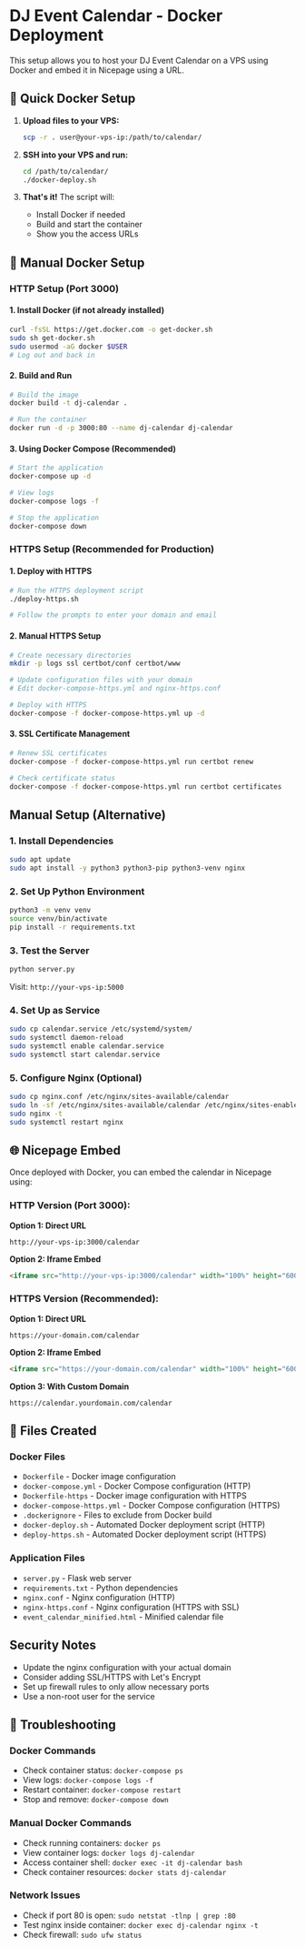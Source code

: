 # DJ Event Calendar - Docker Deployment

This setup allows you to host your DJ Event Calendar on a VPS using Docker and embed it in Nicepage using a URL.

## 🐳 Quick Docker Setup

1. **Upload files to your VPS:**
   ```bash
   scp -r . user@your-vps-ip:/path/to/calendar/
   ```

2. **SSH into your VPS and run:**
   ```bash
   cd /path/to/calendar/
   ./docker-deploy.sh
   ```

3. **That's it!** The script will:
   - Install Docker if needed
   - Build and start the container
   - Show you the access URLs

## 🚀 Manual Docker Setup

### HTTP Setup (Port 3000)

#### 1. Install Docker (if not already installed)
```bash
curl -fsSL https://get.docker.com -o get-docker.sh
sudo sh get-docker.sh
sudo usermod -aG docker $USER
# Log out and back in
```

#### 2. Build and Run
```bash
# Build the image
docker build -t dj-calendar .

# Run the container
docker run -d -p 3000:80 --name dj-calendar dj-calendar
```

#### 3. Using Docker Compose (Recommended)
```bash
# Start the application
docker-compose up -d

# View logs
docker-compose logs -f

# Stop the application
docker-compose down
```

### HTTPS Setup (Recommended for Production)

#### 1. Deploy with HTTPS
```bash
# Run the HTTPS deployment script
./deploy-https.sh

# Follow the prompts to enter your domain and email
```

#### 2. Manual HTTPS Setup
```bash
# Create necessary directories
mkdir -p logs ssl certbot/conf certbot/www

# Update configuration files with your domain
# Edit docker-compose-https.yml and nginx-https.conf

# Deploy with HTTPS
docker-compose -f docker-compose-https.yml up -d
```

#### 3. SSL Certificate Management
```bash
# Renew SSL certificates
docker-compose -f docker-compose-https.yml run certbot renew

# Check certificate status
docker-compose -f docker-compose-https.yml run certbot certificates
```

## Manual Setup (Alternative)

### 1. Install Dependencies
```bash
sudo apt update
sudo apt install -y python3 python3-pip python3-venv nginx
```

### 2. Set Up Python Environment
```bash
python3 -m venv venv
source venv/bin/activate
pip install -r requirements.txt
```

### 3. Test the Server
```bash
python server.py
```
Visit: `http://your-vps-ip:5000`

### 4. Set Up as Service
```bash
sudo cp calendar.service /etc/systemd/system/
sudo systemctl daemon-reload
sudo systemctl enable calendar.service
sudo systemctl start calendar.service
```

### 5. Configure Nginx (Optional)
```bash
sudo cp nginx.conf /etc/nginx/sites-available/calendar
sudo ln -sf /etc/nginx/sites-available/calendar /etc/nginx/sites-enabled/
sudo nginx -t
sudo systemctl restart nginx
```

## 🌐 Nicepage Embed

Once deployed with Docker, you can embed the calendar in Nicepage using:

### **HTTP Version (Port 3000):**
**Option 1: Direct URL**
```
http://your-vps-ip:3000/calendar
```

**Option 2: Iframe Embed**
```html
<iframe src="http://your-vps-ip:3000/calendar" width="100%" height="600px" frameborder="0"></iframe>
```

### **HTTPS Version (Recommended):**
**Option 1: Direct URL**
```
https://your-domain.com/calendar
```

**Option 2: Iframe Embed**
```html
<iframe src="https://your-domain.com/calendar" width="100%" height="600px" frameborder="0"></iframe>
```

**Option 3: With Custom Domain**
```
https://calendar.yourdomain.com/calendar
```

## 📁 Files Created

### Docker Files
- `Dockerfile` - Docker image configuration
- `docker-compose.yml` - Docker Compose configuration (HTTP)
- `Dockerfile-https` - Docker image configuration with HTTPS
- `docker-compose-https.yml` - Docker Compose configuration (HTTPS)
- `.dockerignore` - Files to exclude from Docker build
- `docker-deploy.sh` - Automated Docker deployment script (HTTP)
- `deploy-https.sh` - Automated Docker deployment script (HTTPS)

### Application Files
- `server.py` - Flask web server
- `requirements.txt` - Python dependencies
- `nginx.conf` - Nginx configuration (HTTP)
- `nginx-https.conf` - Nginx configuration (HTTPS with SSL)
- `event_calendar_minified.html` - Minified calendar file

## Security Notes

- Update the nginx configuration with your actual domain
- Consider adding SSL/HTTPS with Let's Encrypt
- Set up firewall rules to only allow necessary ports
- Use a non-root user for the service

## 🔧 Troubleshooting

### Docker Commands
- Check container status: `docker-compose ps`
- View logs: `docker-compose logs -f`
- Restart container: `docker-compose restart`
- Stop and remove: `docker-compose down`

### Manual Docker Commands
- Check running containers: `docker ps`
- View container logs: `docker logs dj-calendar`
- Access container shell: `docker exec -it dj-calendar bash`
- Check container resources: `docker stats dj-calendar`

### Network Issues
- Check if port 80 is open: `sudo netstat -tlnp | grep :80`
- Test nginx inside container: `docker exec dj-calendar nginx -t`
- Check firewall: `sudo ufw status` 